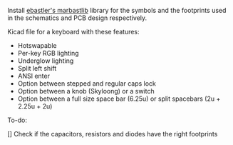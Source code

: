 Install [ebastler's marbastlib](https://github.com/ebastler/marbastlib) library for the symbols and the footprints used in the schematics and PCB design respectively.

Kicad file for a keyboard with these features:
- Hotswapable
- Per-key RGB lighting
- Underglow lighting
- Split left shift
- ANSI enter
- Option between stepped and regular caps lock
- Option between a knob (Skyloong) or a switch
- Option between a full size space bar (6.25u) or split spacebars (2u + 2.25u + 2u)

To-do:

[] Check if the capacitors, resistors and diodes have the right footprints
